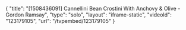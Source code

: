 {
    "title": "[1508436091] Cannellini Bean Crostini With Anchovy & Olive - Gordon Ramsay",
    "type": "solo",
    "layout": "iframe-static",
    "videoId": "123179105",
    "url": "\/tvpembed\/123179105"
}